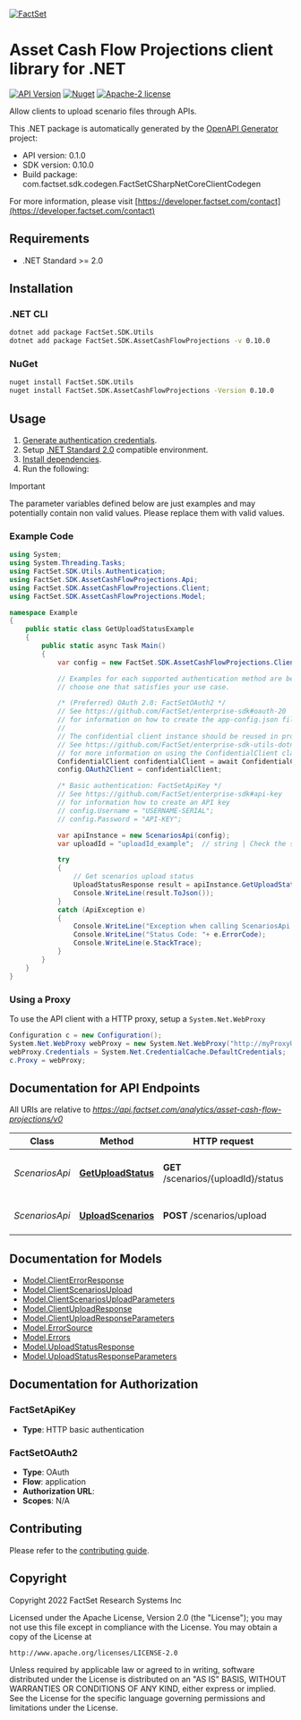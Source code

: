 [![FactSet](https://raw.githubusercontent.com/factset/enterprise-sdk/main/docs/images/factset-logo.svg)](https://www.factset.com)

# Asset Cash Flow Projections client library for .NET

[![API Version](https://img.shields.io/badge/api-v0.1.0-blue)](https://developer.factset.com/api-catalog/asset-cash-flow-projections-api)
[![Nuget](https://img.shields.io/badge/nuget-v0.10.0-orange)](https://www.nuget.org/packages/FactSet.SDK.AssetCashFlowProjections/0.10.0)
[![Apache-2 license](https://img.shields.io/badge/license-Apache2-brightgreen.svg)](https://www.apache.org/licenses/LICENSE-2.0)

Allow clients to upload scenario files through APIs.

This .NET package is automatically generated by the [OpenAPI Generator](https://openapi-generator.tech) project:

- API version: 0.1.0
- SDK version: 0.10.0
- Build package: com.factset.sdk.codegen.FactSetCSharpNetCoreClientCodegen

For more information, please visit [https://developer.factset.com/contact](https://developer.factset.com/contact)

## Requirements

* .NET Standard >= 2.0

## Installation

### .NET CLI

```bash
dotnet add package FactSet.SDK.Utils
dotnet add package FactSet.SDK.AssetCashFlowProjections -v 0.10.0
```

### NuGet

```bash
nuget install FactSet.SDK.Utils
nuget install FactSet.SDK.AssetCashFlowProjections -Version 0.10.0
```

## Usage

1. [Generate authentication credentials](../../../../README.md#authentication).
2. Setup [.NET Standard 2.0](https://docs.microsoft.com/en-us/dotnet/standard/net-standard?tabs=net-standard-2-0) compatible environment.
3. [Install dependencies](#installation).
4. Run the following:

> [!IMPORTANT]
> The parameter variables defined below are just examples and may potentially contain non valid values. Please replace them with valid values.

### Example Code

```csharp
using System;
using System.Threading.Tasks;
using FactSet.SDK.Utils.Authentication;
using FactSet.SDK.AssetCashFlowProjections.Api;
using FactSet.SDK.AssetCashFlowProjections.Client;
using FactSet.SDK.AssetCashFlowProjections.Model;

namespace Example
{
    public static class GetUploadStatusExample
    {
        public static async Task Main()
        {
            var config = new FactSet.SDK.AssetCashFlowProjections.Client.Configuration();

            // Examples for each supported authentication method are below,
            // choose one that satisfies your use case.

            /* (Preferred) OAuth 2.0: FactSetOAuth2 */
            // See https://github.com/FactSet/enterprise-sdk#oauth-20
            // for information on how to create the app-config.json file
            //
            // The confidential client instance should be reused in production environments.
            // See https://github.com/FactSet/enterprise-sdk-utils-dotnet#authentication
            // for more information on using the ConfidentialClient class
            ConfidentialClient confidentialClient = await ConfidentialClient.CreateAsync("/path/to/app-config.json");
            config.OAuth2Client = confidentialClient;

            /* Basic authentication: FactSetApiKey */
            // See https://github.com/FactSet/enterprise-sdk#api-key
            // for information how to create an API key
            // config.Username = "USERNAME-SERIAL";
            // config.Password = "API-KEY";

            var apiInstance = new ScenariosApi(config);
            var uploadId = "uploadId_example";  // string | Check the status for a particular file

            try
            {
                // Get scenarios upload status
                UploadStatusResponse result = apiInstance.GetUploadStatus(uploadId);
                Console.WriteLine(result.ToJson());
            }
            catch (ApiException e)
            {
                Console.WriteLine("Exception when calling ScenariosApi.GetUploadStatus: " + e.Message );
                Console.WriteLine("Status Code: "+ e.ErrorCode);
                Console.WriteLine(e.StackTrace);
            }
        }
    }
}
```

### Using a Proxy

To use the API client with a HTTP proxy, setup a `System.Net.WebProxy`

```csharp
Configuration c = new Configuration();
System.Net.WebProxy webProxy = new System.Net.WebProxy("http://myProxyUrl:80/");
webProxy.Credentials = System.Net.CredentialCache.DefaultCredentials;
c.Proxy = webProxy;
```

## Documentation for API Endpoints

All URIs are relative to *https://api.factset.com/analytics/asset-cash-flow-projections/v0*

Class | Method | HTTP request | Description
------------ | ------------- | ------------- | -------------
*ScenariosApi* | [**GetUploadStatus**](https://github.com/FactSet/enterprise-sdk/tree/main/code/dotnet/AssetCashFlowProjections/v0/docs/ScenariosApi.md#getuploadstatus) | **GET** /scenarios/{uploadId}/status | Get scenarios upload status
*ScenariosApi* | [**UploadScenarios**](https://github.com/FactSet/enterprise-sdk/tree/main/code/dotnet/AssetCashFlowProjections/v0/docs/ScenariosApi.md#uploadscenarios) | **POST** /scenarios/upload | Upload actuarial scenarios


## Documentation for Models

 - [Model.ClientErrorResponse](https://github.com/FactSet/enterprise-sdk/tree/main/code/dotnet/AssetCashFlowProjections/v0/docs/ClientErrorResponse.md)
 - [Model.ClientScenariosUpload](https://github.com/FactSet/enterprise-sdk/tree/main/code/dotnet/AssetCashFlowProjections/v0/docs/ClientScenariosUpload.md)
 - [Model.ClientScenariosUploadParameters](https://github.com/FactSet/enterprise-sdk/tree/main/code/dotnet/AssetCashFlowProjections/v0/docs/ClientScenariosUploadParameters.md)
 - [Model.ClientUploadResponse](https://github.com/FactSet/enterprise-sdk/tree/main/code/dotnet/AssetCashFlowProjections/v0/docs/ClientUploadResponse.md)
 - [Model.ClientUploadResponseParameters](https://github.com/FactSet/enterprise-sdk/tree/main/code/dotnet/AssetCashFlowProjections/v0/docs/ClientUploadResponseParameters.md)
 - [Model.ErrorSource](https://github.com/FactSet/enterprise-sdk/tree/main/code/dotnet/AssetCashFlowProjections/v0/docs/ErrorSource.md)
 - [Model.Errors](https://github.com/FactSet/enterprise-sdk/tree/main/code/dotnet/AssetCashFlowProjections/v0/docs/Errors.md)
 - [Model.UploadStatusResponse](https://github.com/FactSet/enterprise-sdk/tree/main/code/dotnet/AssetCashFlowProjections/v0/docs/UploadStatusResponse.md)
 - [Model.UploadStatusResponseParameters](https://github.com/FactSet/enterprise-sdk/tree/main/code/dotnet/AssetCashFlowProjections/v0/docs/UploadStatusResponseParameters.md)


## Documentation for Authorization


### FactSetApiKey

- **Type**: HTTP basic authentication


### FactSetOAuth2

- **Type**: OAuth
- **Flow**: application
- **Authorization URL**: 
- **Scopes**: N/A


## Contributing

Please refer to the [contributing guide](../../../../CONTRIBUTING.md).

## Copyright

Copyright 2022 FactSet Research Systems Inc

Licensed under the Apache License, Version 2.0 (the "License");
you may not use this file except in compliance with the License.
You may obtain a copy of the License at

    http://www.apache.org/licenses/LICENSE-2.0

Unless required by applicable law or agreed to in writing, software
distributed under the License is distributed on an "AS IS" BASIS,
WITHOUT WARRANTIES OR CONDITIONS OF ANY KIND, either express or implied.
See the License for the specific language governing permissions and
limitations under the License.
